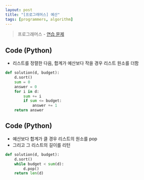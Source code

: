 ```yaml
---
layout: post
title: "[프로그래머스] 예산"
tags: [programmers, algorithm]
---
```

> 프로그래머스 - [연습 문제](https://programmers.co.kr/learn/courses/30/lessons/12982)

## Code (Python)
* 리스트를 정렬한 다음, 합계가 예산보다 작을 경우 리스트 원소를 더함
```python
def solution(d, budget):
    d.sort()
    sum = 0
    answer = 0
    for i in d:
        sum += i
        if sum <= budget:
            answer += 1
    return answer
```

## Code (Python)
* 예산보다 합계가 클 경우 리스트의 원소를 pop
* 그리고 그 리스트의 길이를 리턴
```python
def solution(d, budget):
    d.sort()
    while budget < sum(d):
        d.pop()
    return len(d)
```